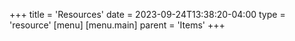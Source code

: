 +++
title = 'Resources'
date = 2023-09-24T13:38:20-04:00
type = 'resource'
[menu]
  [menu.main]
    parent = 'Items'
+++
